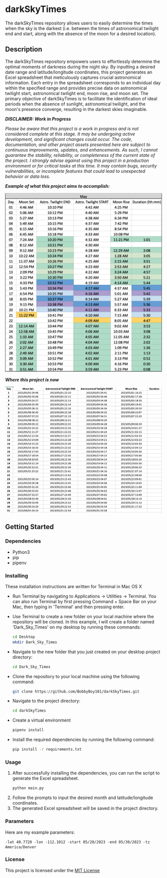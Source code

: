 # darkSkyTimes

The darkSkyTimes repository allows users to easily determine the times when the sky is the darkest (i.e. between the times of astronomical twilight end and start, along with the absence of the moon for a desired location).

## Description

The darkSkyTimes repository empowers users to effortlessly determine the optimal moments of darkness during the night sky. By inputting a desired date range and latitude/longitude coordinates, this project generates an Excel spreadsheet that meticulously captures crucial astronomical information. Each entry in the spreadsheet corresponds to an individual day within the specified range and provides precise data on astronomical twilight start, astronomical twilight end, moon rise, and moon set. The primary objective of darkSkyTimes is to facilitate the identification of ideal periods when the absence of sunlight, astronomical twilight, and the moon's presence converge, resulting in the darkest skies imaginable.

***DISCLAIMER: Work in Progress*** 

*Please be aware that this project is a work in progress and is not considered complete at this stage. It may be undergoing active development, and significant changes could occur. The code, documentation, and other project assets presented here are subject to continuous improvements, updates, and enhancements. As such, I cannot guarantee the stability, reliability, or completeness of the current state of the project. I strongly advise against using this project in a production environment or for critical tasks at this time. It may contain bugs, security vulnerabilities, or incomplete features that could lead to unexpected behavior or data loss.*

***Example of what this project aims to accomplish:***

![End goal of darkSkyTimes](End_goal.jpg)

***Where this project is now***

![Current darkSkyTimes](Current_May.jpg)

## Getting Started
### Dependencies
* Python3
* pip
* pipenv

### Installing
These installation instructions are written for Terminal in Mac OS X

* Run Terminal by navigating to Applications -> Utilities -> Terminal. You can also run Terminal by first pressing Command + Space Bar on your Mac, then typing in 'Terminal' and then pressing enter. 

* Use Terminal to create a new folder on your local machine where the repository will be cloned. In this example, I will create a folder named 'Dark_Sky_Times' on my desktop by running these commands:
   ```bash
   cd Desktop
   mkdir Dark_Sky_Times

* Navigate to the new folder that you just created on your desktop project directory:
   ```bash
   cd Dark_Sky_Times
   
* Clone the repository to your local machine using the following command:
   ```bash
   git clone https://github.com/BobbyBoy101/darkSkyTimes.git

* Navigate to the project directory:
   ```bash
   cd darkSkyTimes
   
* Create a virtual environment
   ```bash
   pipenv install

* Install the required dependencies by running the following command:
   ```bash
   pip install -r requirements.txt
   
### Usage

1. After successfully installing the dependencies, you can run the script to generate the Excel spreadsheet.
   ```bash
   python main.py
2. Follow the prompts to input the desired month and latitude/longitude coordinates.
3. The generated Excel spreadsheet will be saved in the project directory.

### Parameters

Here are my example parameters:

~~~
-lat 40.7720 -lon -112.1012 -start 05/20/2023 -end 05/30/2023 -tz America/Denver
~~~

### License
This project is licensed under the [MIT License](LICENSE)

